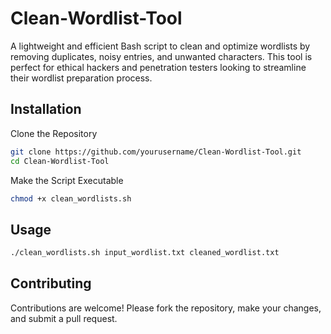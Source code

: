# Clean-Wordlist-Tool
A lightweight and efficient Bash script to clean and optimize wordlists by removing duplicates, noisy entries, and unwanted characters. This tool is perfect for ethical hackers and penetration testers looking to streamline their wordlist preparation process.

## Installation

Clone the Repository

```bash
git clone https://github.com/yourusername/Clean-Wordlist-Tool.git
cd Clean-Wordlist-Tool
```
Make the Script Executable
```bash
chmod +x clean_wordlists.sh
```
## Usage

```bash
./clean_wordlists.sh input_wordlist.txt cleaned_wordlist.txt
```
## Contributing
Contributions are welcome! Please fork the repository, make your changes, and submit a pull request.
